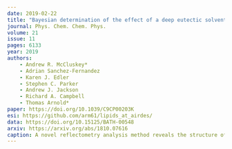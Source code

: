 ```yaml
---
date: 2019-02-22
title: "Bayesian determination of the effect of a deep eutectic solvent on the structure of lipid monolayers"
journal: Phys. Chem. Chem. Phys.
volume: 21
issue: 11
pages: 6133
year: 2019
authors:
    - Andrew R. McCluskey*
    - Adrian Sanchez-Fernandez
    - Karen J. Edler
    - Stephen C. Parker
    - Andrew J. Jackson
    - Richard A. Campbell
    - Thomas Arnold*
paper: https://doi.org/10.1039/C9CP00203K
esi: https://github.com/arm61/lipids_at_airdes/
data: https://doi.org/10.15125/BATH-00548
arxiv: https://arxiv.org/abs/1810.07616
caption: A novel reflectometry analysis method reveals the structure of lipid monolayers at the air-DES interface.
---
```



